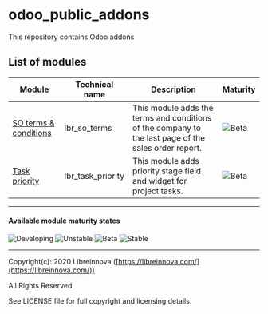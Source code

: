 # odoo_public_addons

This repository contains Odoo addons

## List of modules

Module | Technical name | Description | Maturity
------ | -------------- | ----------- | --------
[SO terms & conditions](https://github.com/libreinnova/odoo_public_addons/tree/12.0/lbr_so_terms) | lbr_so_terms | This module adds the terms and conditions of the company to the last page of the sales order report. | ![Beta](https://img.shields.io/badge/Beta-green.png)
[Task priority](https://github.com/libreinnova/odoo_public_addons/tree/12.0/lbr_task_priority) | lbr_task_priority | This module adds priority stage field and widget for project tasks. | ![Beta](https://img.shields.io/badge/Beta-green.png)

-------------

#### Available module maturity states

![Developing](https://img.shields.io/badge/Developing-orange.png)
![Unstable](https://img.shields.io/badge/Unstable-red.png)
![Beta](https://img.shields.io/badge/Beta-green.png)
![Stable](https://img.shields.io/badge/Stable-brightgreen.png)

-------------

Copyright(c): 2020 Libreinnova ([https://libreinnova.com/](https://libreinnova.com/))

All Rights Reserved

See LICENSE file for full copyright and licensing details.
